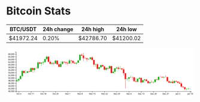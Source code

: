 # Bitcoin Stats

BTC/USDT|24h change|24h high|24h low|
|---|---|---|---|
|$41972.24|0.20%|$42786.70|$41200.02|

<img src="./chart.svg">
